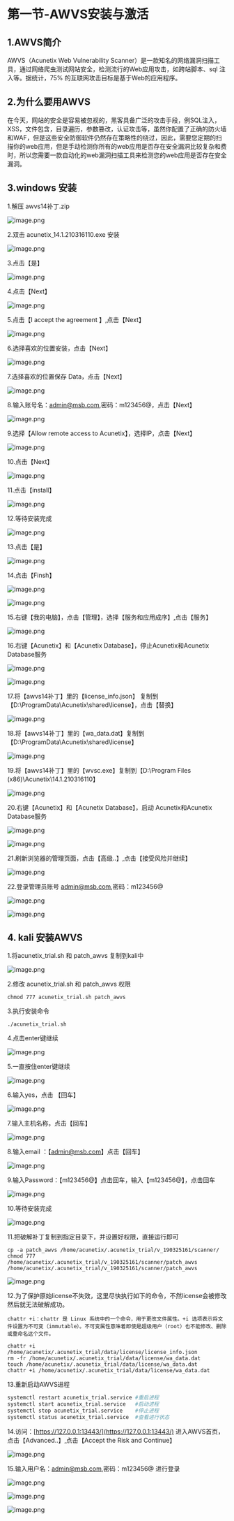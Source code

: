 # 第一节-AWVS安装与激活

## 1.AWVS简介

AWVS（Acunetix Web Vulnerability Scanner）是一款知名的网络漏洞扫描工具，通过网络爬虫测试网站安全，检测流行的Web应用攻击，如跨站脚本、sql 注入等。据统计，75% 的互联网攻击目标是基于Web的应用程序。

## 2.为什么要用AWVS

在今天，网站的安全是容易被忽视的，黑客具备广泛的攻击手段，例SQL注入，XSS，文件包含，目录遍历，参数篡改，认证攻击等，虽然你配置了正确的防火墙和WAF，但是这些安全防御软件仍然存在策略性的绕过，因此，需要您定期的扫描你的web应用，但是手动检测你所有的web应用是否存在安全漏洞比较复杂和费时，所以您需要一款自动化的web漏洞扫描工具来检测您的web应用是否存在安全漏洞。

## 3.windows 安装

1.解压 awvs14补丁.zip

![image.png](https://fynotefile.oss-cn-zhangjiakou.aliyuncs.com/fynote/1762/1641348406000/81e865bc2d964e5992df154d068e9b00.png)

2.双击 acunetix_14.1.210316110.exe 安装

![image.png](https://fynotefile.oss-cn-zhangjiakou.aliyuncs.com/fynote/1762/1641348406000/2d71bb4195454a4694ce88dd6c3ff88e.png)

3.点击【是】

![image.png](https://fynotefile.oss-cn-zhangjiakou.aliyuncs.com/fynote/1762/1641348406000/0f9e40ee7a7f487199ebcbcbd829cccd.png)

4.点击【Next】

![image.png](https://fynotefile.oss-cn-zhangjiakou.aliyuncs.com/fynote/1762/1641348406000/4a57a401dc784646bb780f98ff4f5c44.png)

5.点击【I accept the agreement 】,点击【Next】

![image.png](https://fynotefile.oss-cn-zhangjiakou.aliyuncs.com/fynote/1762/1641348406000/bf133d8a4e0a4c82b83f777bb7b8aa69.png)

6.选择喜欢的位置安装，点击【Next】

![image.png](https://fynotefile.oss-cn-zhangjiakou.aliyuncs.com/fynote/1762/1641348406000/88b1d9decc53420f8e913d962bf9f0c0.png)

7.选择喜欢的位置保存 Data，点击【Next】

![image.png](https://fynotefile.oss-cn-zhangjiakou.aliyuncs.com/fynote/1762/1641348406000/0b33e0cefcb848b395a5414cb71afae4.png)

8.输入账号名：admin@msb.com,密码：m123456@，点击【Next】

![image.png](https://fynotefile.oss-cn-zhangjiakou.aliyuncs.com/fynote/1762/1641348406000/deb2586fac9942e68ecf8b0f848de948.png)

9.选择【Allow remote access to Acunetix】，选择IP，点击【Next】

![image.png](https://fynotefile.oss-cn-zhangjiakou.aliyuncs.com/fynote/1762/1641348406000/20d3c97cb28d407ba52d8ad48a9320ee.png)

10.点击【Next】

![image.png](https://fynotefile.oss-cn-zhangjiakou.aliyuncs.com/fynote/1762/1641348406000/9967226ab34146a0bfeab18109f1eb05.png)

11.点击【install】

![image.png](https://fynotefile.oss-cn-zhangjiakou.aliyuncs.com/fynote/1762/1641348406000/fd5c6d67cf7a4be19d5c1348d7e11252.png)

12.等待安装完成

![image.png](https://fynotefile.oss-cn-zhangjiakou.aliyuncs.com/fynote/1762/1641348406000/def992e831474a3b82acb84da82f5d0d.png)

13.点击【是】

![image.png](https://fynotefile.oss-cn-zhangjiakou.aliyuncs.com/fynote/1762/1641348406000/057f985ac8a34101aa55e2255c31519d.png)

14.点击【Finsh】

![image.png](https://fynotefile.oss-cn-zhangjiakou.aliyuncs.com/fynote/1762/1641348406000/41c819b1c8014895a7a808f75f888790.png)

![image.png](https://fynotefile.oss-cn-zhangjiakou.aliyuncs.com/fynote/1762/1641348406000/b47d1c4b81d448098ca2effdf805161f.png)

15.右键【我的电脑】，点击【管理】，选择【服务和应用成序】,点击【服务】

![image.png](https://fynotefile.oss-cn-zhangjiakou.aliyuncs.com/fynote/1762/1641348406000/a9bf3bb1a1b9418ab5567e2aa325bbe4.png)

16.右键【Acunetix】和【Acunetix Database】，停止Acunetix和Acunetix Database服务

![image.png](https://fynotefile.oss-cn-zhangjiakou.aliyuncs.com/fynote/1762/1641348406000/99b73f6746b74eb5aba49d0ae808e4e1.png)

![image.png](https://fynotefile.oss-cn-zhangjiakou.aliyuncs.com/fynote/1762/1641348406000/292cbd039b4c4e959650b79fc48c08ae.png)

17.将【awvs14补丁】里的【license_info.json】 复制到【D:\ProgramData\Acunetix\shared\license】，点击【替换】

![image.png](https://fynotefile.oss-cn-zhangjiakou.aliyuncs.com/fynote/1762/1641348406000/3b23edb624d34503ac1bc702ee4d0497.png)

18.将【awvs14补丁】里的【wa_data.dat】复制到【D:\ProgramData\Acunetix\shared\license】

![image.png](https://fynotefile.oss-cn-zhangjiakou.aliyuncs.com/fynote/1762/1641348406000/49338f031ce9493998c03de87ed9ccbc.png)

19.将【awvs14补丁】里的【wvsc.exe】复制到【D:\Program Files (x86)\Acunetix\14.1.210316110】

![image.png](https://fynotefile.oss-cn-zhangjiakou.aliyuncs.com/fynote/1762/1641348406000/8cafbb2374d54bbe85d296a8ca2f500b.png)

20.右键【Acunetix】和【Acunetix Database】，启动 Acunetix和Acunetix Database服务

![image.png](https://fynotefile.oss-cn-zhangjiakou.aliyuncs.com/fynote/1762/1641348406000/1e154e0b0ee54e6ea5f057bb25fb2dbc.png)

![image.png](https://fynotefile.oss-cn-zhangjiakou.aliyuncs.com/fynote/1762/1641348406000/0519547b40a34109be8693cb411089d3.png)

21.刷新浏览器的管理页面，点击【高级..】,点击【接受风险并继续】

![image.png](https://fynotefile.oss-cn-zhangjiakou.aliyuncs.com/fynote/1762/1641348406000/7bf0bc40416a4ef9995284f6b5bd9e2f.png)

22.登录管理员账号 admin@msb.com,密码：m123456@

![image.png](https://fynotefile.oss-cn-zhangjiakou.aliyuncs.com/fynote/1762/1641348406000/92cc8f0bd37f41348aef73b4e7a35655.png)

![image.png](https://fynotefile.oss-cn-zhangjiakou.aliyuncs.com/fynote/1762/1641348406000/ca33061b2639475e9291461f012c901d.png)

## 4. kali 安装AWVS

1.将acunetix_trial.sh 和 patch_awvs 复制到kali中

![image.png](https://fynotefile.oss-cn-zhangjiakou.aliyuncs.com/fynote/1762/1641348406000/2f852ac510d54e82bfac2e7cf3ac183a.png)

2.修改 acunetix_trial.sh 和 patch_awvs  权限

```
chmod 777 acunetix_trial.sh patch_awvs
```

3.执行安装命令

```
./acunetix_trial.sh
```

4.点击enter键继续

![image.png](https://fynotefile.oss-cn-zhangjiakou.aliyuncs.com/fynote/1762/1641348406000/de2f4d0b46ee421d896b08db9e016a80.png)

5.一直按住enter键继续

![image.png](https://fynotefile.oss-cn-zhangjiakou.aliyuncs.com/fynote/1762/1641348406000/047824864f324f0c89e6e37a7824fdb4.png)

6.输入yes，点击 【回车】

![image.png](https://fynotefile.oss-cn-zhangjiakou.aliyuncs.com/fynote/1762/1641348406000/aa3d4d4cb50d4e92af6685bc90a9108e.png)

7.输入主机名称，点击【回车】

![image.png](https://fynotefile.oss-cn-zhangjiakou.aliyuncs.com/fynote/1762/1641348406000/e91bc8a405054d6fadb58fbc76051884.png)

8.输入email ：【admin@msb.com】点击【回车】

![image.png](https://fynotefile.oss-cn-zhangjiakou.aliyuncs.com/fynote/1762/1641348406000/f3d402f52cdd46e59bdeda18fd704374.png)

9.输入Password：【m123456@】点击回车，输入【m123456@】，点击回车

![image.png](https://fynotefile.oss-cn-zhangjiakou.aliyuncs.com/fynote/1762/1641348406000/00b3b7c2c16a4a899c607e7aadde1aa0.png)

10.等待安装完成

![image.png](https://fynotefile.oss-cn-zhangjiakou.aliyuncs.com/fynote/1762/1641348406000/9431cda311874684ba3251424cf8b5a7.png)

11.把破解补丁复制到指定目录下，并设置好权限，直接运行即可

```
cp -a patch_awvs /home/acunetix/.acunetix_trial/v_190325161/scanner/
chmod 777 /home/acunetix/.acunetix_trial/v_190325161/scanner/patch_awvs
/home/acunetix/.acunetix_trial/v_190325161/scanner/patch_awvs
```

![image.png](https://fynotefile.oss-cn-zhangjiakou.aliyuncs.com/fynote/1762/1641348406000/db407d2b36ac498d8e47e079cf18de63.png)

12.为了保护原始license不失效，这里尽快执行如下的命令，不然license会被修改然后就无法破解成功。

```
chattr +i：chattr 是 Linux 系统中的一个命令，用于更改文件属性。+i 选项表示将文件设置为不可变（immutable）。不可变属性意味着即使是超级用户（root）也不能修改、删除或重命名这个文件。
```

```
chattr +i /home/acunetix/.acunetix_trial/data/license/license_info.json
rm -fr /home/acunetix/.acunetix_trial/data/license/wa_data.dat
touch /home/acunetix/.acunetix_trial/data/license/wa_data.dat
chattr +i /home/acunetix/.acunetix_trial/data/license/wa_data.dat
```

13.重新启动AWVS进程

```bash
systemctl restart acunetix_trial.service #重启进程
systemctl start acunetix_trial.service   #启动进程
systemctl stop acunetix_trial.service    #停止进程
systemctl status acunetix_trial.service  #查看进行状态 
```

14.访问：[https://127.0.0.1:13443/](https://127.0.0.1:13443/) 进入AWVS首页，点击【Advanced..】,点击【Accept the Risk and Continue】

![image.png](https://fynotefile.oss-cn-zhangjiakou.aliyuncs.com/fynote/1762/1641348406000/228eea4050e84c5bb1a2aa7dddee9c8b.png)

15.输入用户名：admin@msb.com,密码：m123456@ 进行登录

![image.png](https://fynotefile.oss-cn-zhangjiakou.aliyuncs.com/fynote/1762/1641348406000/5375b020a8184250b679aea740cb4c6e.png)

![image.png](https://fynotefile.oss-cn-zhangjiakou.aliyuncs.com/fynote/1762/1641348406000/24f077d4968a4f16be2c42d0ca473c9d.png)

![image.png](https://fynotefile.oss-cn-zhangjiakou.aliyuncs.com/fynote/1762/1641348406000/7de783bf900d46e581cbc78c26b9420c.png)
